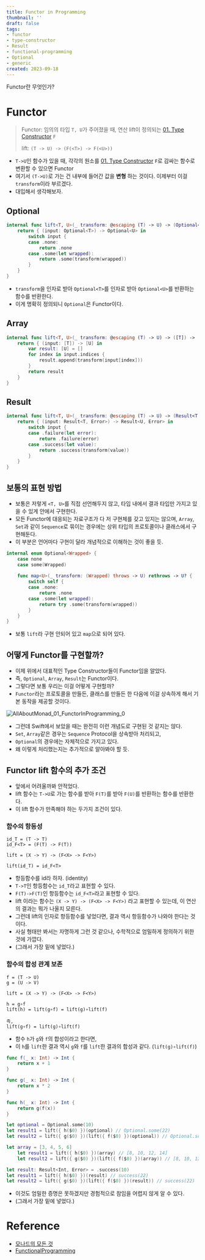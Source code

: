 ```yaml
---
title: Functor in Programming
thumbnail: ''
draft: false
tags:
- functor
- type-constructor
- Result
- functional-programming
- Optional
- generic
created: 2023-09-18
---
```


Functor란 무엇인가?

# Functor

 > 
 > Functor: 임의의 타입 `T, U`가 주어졌을 때, 연산 lift이 정의되는 [01. Type Constructor](01.%20Type%20Constructor.md) `F` 
 > 
 > lift: `(T -> U) -> (F(<T>) -> F(<U>))`

* `T->U`인 함수가 있을 때, 각각의 원소를 [01. Type Constructor](01.%20Type%20Constructor.md) `F`로 감싸는 함수로 변환할 수 있으면 Functor
* 여기서 `(T->U)`로 가는 건 내부에 들어간 값을 **변형** 하는 것이다. 이제부터 이걸 `transform`이라 부르겠다.
* 대입해서 생각해보자.

## Optional

````swift
internal func lift<T, U>(_ transform: @escaping (T) -> U) -> (Optional<T>) -> Optional<U> {
    return { (input: Optional<T>) -> Optional<U> in
        switch input {
        case .none:
            return .none
        case .some(let wrapped):
            return .some(transform(wrapped))
        }
    }
}
````

* `transform`을 인자로 받아 `Optional<T>`를 인자로 받아 `Optional<U>`를 반환하는 함수를 반환한다.
* 이게 명확히 정의되니 `Optional`은 Functor이다.

## Array

````swift
internal func lift<T, U>(_ transform: @escaping (T) -> U) -> ([T]) -> [U] {
    return { (input: [T]) -> [U] in
        var result: [U] = []
        for index in input.indices {
            result.append(transform(input[index]))
        }
        return result
    }
}
````

## Result

````swift
internal func lift<T, U>(_ transform: @escaping (T) -> U) -> (Result<T, Error>) -> Result<U, Error> {
    return { (input: Result<T, Error>) -> Result<U, Error> in
        switch input {
        case .failure(let error):
            return .failure(error)
        case .success(let value):
            return .success(transform(value))
        }
    }
}
````

## 보통의 표현 방법

* 보통은 저렇게 `<T, U>`를 직접 선언해두지 않고, 타입 내에서 결과 타입만 가지고 있을 수 있게 안에서 구현한다.
* 모든 Functor에 대응되는 자료구조가 다 저 구현체를 갖고 있지는 않으며, `Array`, `Set`과 같이 `Sequence`로 묶이는 경우에는 상위 타입의 프로토콜이나 클래스에서 구현해둔다.
* 이 부분은 언어마다 구현이 달라 개념적으로 이해하는 것이 좋을 듯.

````swift
internal enum Optional<Wrapped> {
    case none
    case some(Wrapped)
    
    func map<U>(_ transform: (Wrapped) throws -> U) rethrows -> U? {
        switch self {
        case .none:
            return .none
        case .some(let wrapped):
            return try .some(transform(wrapped))
        }
    }
}
````

* 보통 `lift`라 구현 안되어 있고 `map`으로 되어 있다.

## 어떻게 Functor를 구현할까?

* 이제 위에서 대표적인 Type Constructor들이 Functor임을 알았다.
* 즉, `Optional`, `Array`, `Result`는 Functor이다.
* 그렇다면 보통 우리는 이걸 어떻게 구현할까?
* `Functor`라는 프로토콜을 만들든, 클래스를 만들든 한 다음에 이걸 상속하게 해서 기본 동작을 제공할 것이다.

![AllAboutMonad_01_FunctorInProgramming_0](AllAboutMonad_01_FunctorInProgramming_0.png)

* 그런데 Swift에서 보았을 때는 완전히 이런 개념도로 구현된 것 같지는 않다.
* `Set`, `Array`같은 경우는 `Sequence` Protocol을 상속받아 처리되고,
* `Optional`의 경우에는 자체적으로 가지고 있다.
* 왜 이렇게 처리했는지는 추가적으로 알아봐야 할 듯.

## Functor lift 함수의 추가 조건

* 앞에서 어려울까봐 안적었다.
* lift 함수는 `T->U`로 가는 함수를 받아 `F(T)`를 받아 `F(U)`를 반환하는 함수를 반환한다.
* 이 lift 함수가 만족해야 하는 두가지 조건이 있다.

### 함수의 항등성

````
id_T = (T -> T)
id_F<T> = (F(T) -> F(T))

lift = (X -> Y) -> (F<X> -> F<Y>)

lift(id_T) = id_F<T>
````

* 항등함수를 id라 하자. (identity)
* `T->T`인 항등함수는 `id_T`라고 표현할 수 있다.
* `F(T)->F(T)`인 항등함수는 `id_F<T>`라고 표현할 수 있다.
* lift 이라는 함수는 `(X -> Y) -> (F<X> -> F<Y>)` 라고 표현할 수 있는데, 이 연산의 결과는 뭐가 나올지 모른다.
* 그런데 lift의 인자로 항등함수를 넣었다면, 결과 역시 항등함수가 나와야 한다는 것이다.
* 사실 형태만 봐서는 자명하게 그런 것 같으나, 수학적으로 엄밀하게 정의하기 위한 것에 가깝다.
* (그래서 가장 밑에 넣었다.)

### 함수의 합성 관계 보존

````
f = (T -> U)
g = (U -> V)

lift = (X -> Y) -> (F<X> -> F<Y>)

h = g∘f
lift(h) = lift(g∘f) = lift(g)∘lift(f)

즉, 
lift(g∘f) = lift(g)∘lift(f)
````

* 함수 `h`가 `g`와 `f`의 합성이라고 한다면,
* 이 `h`를 `lift`한 결과 역시 `g`와 `f`를 `lift`한 결과의 합성과 같다. (`lift(g)∘lift(f)`)

````swift
func f(_ x: Int) -> Int {
    return x + 1
}

func g(_ x: Int) -> Int {
    return x * 2
}

func h(_ x: Int) -> Int {
    return g(f(x))
}

let optional = Optional.some(10)
let result1 = lift({ h($0) })(optional) // Optional.some(22)
let result2 = lift({ g($0) })(lift({ f($0) })(optional)) // Optional.some(22)

let array = [3, 4, 5, 6]
    let result1 = lift({ h($0) })(array) // [8, 10, 12, 14]
    let result2 = lift({ g($0) })(lift({ f($0) })(array)) // [8, 10, 12, 14]

let result: Result<Int, Error> = .success(10)
let result1 = lift({ h($0) })(result) // success(22)
let result2 = lift({ g($0) })(lift({ f($0) })(result)) // success(22)

````

* 이것도 엄밀한 증명은 못하겠지만 경험적으로 참임을 어렵지 않게 알 수 있다.
* (그래서 가장 밑에 넣었다.)

# Reference

* [모나드의 모든 것](https://www.youtube.com/@antel588)
* [FunctionalProgramming](https://github.com/wansook0316/FunctionalProgramming)
